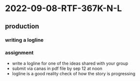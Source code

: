 # 2022-09-08-RTF-367K-N-L
## production 
### writing a logline
### assignment
- write a logline for one of the ideas shared with your group
- submit via canas in pdf file by sep 12 at noon 
- logline is a good reality check of how the story is progressing
<!--the lobster, jojo rabbit-->
